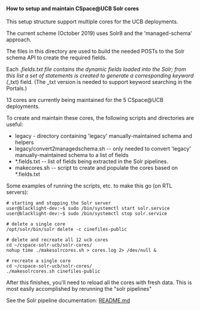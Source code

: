 #### How to setup and maintain CSpace@UCB Solr cores

This setup structure support multiple cores for the UCB deployments.

The current scheme (October 2019) uses Solr8 and the 'managed-schema' approach.

The files in this directory are used to build the needed POSTs to the Solr schema API
to create the required fields.

Each *.fields.txt file contains the dynamic fields loaded into the Solr; from this list
a set of <copyField> statements is created to generate a corresponding keyword (*_txt) field.
(The _txt version is needed to support keyword searching in the Portals.)

13 cores are currently being maintained for the 5 CSpace@UCB deployments.

To create and maintain these cores, the following scripts and directories are useful:

* legacy - directory containing 'legacy' manually-maintained schema and helpers
* legacy/convert2managedschema.sh -- only needed to convert 'legacy' manually-maintained schema to a list of fields
* *.fields.txt -- list of fields being extracted in the Solr pipelines.
* makecores.sh -- script to create and populate the cores based on *.fields.txt

Some examples of running the scripts, etc. to make this go (on RTL servers):

```
# starting and stopping the Solr server
user@blacklight-dev:~$ sudo /bin/systemctl start solr.service
user@blacklight-dev:~$ sudo /bin/systemctl stop solr.service

# delete a single core
/opt/solr/bin/solr delete -c cinefiles-public

# delete and recreate all 12 ucb cores
cd ~/cspace-solr-ucb/solr-cores/
nohup time ./makesolrcores.sh > cores.log 2> /dev/null &

# recreate a single core
cd ~/cspace-solr-ucb/solr-cores/
./makesolrcores.sh cinefiles-public
```

After this finishes, you'll need to reload all the cores with fresh data.
This is most easily accomplished by rerunning the "solr pipelines"

See the Solr pipeline documentation: [README.md](../README.md)
